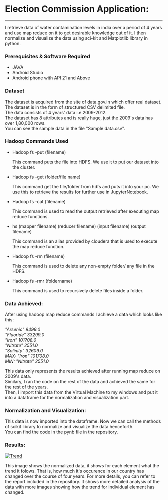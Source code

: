 <!DOCTYPE HTML>
<html>
<body>

<h1> Election Commission Application:</h1>
<hr>
<p> I retrieve data of water contamination levels in india over a period of 4 years and use map reduce on it to get desirable knowledge out of it. I then normalize and visualize the data using sci-kit and Matplotlib library in python.</p>

<h3>Prerequisites & Software Required</h3>
<p>
<ul style="list-style-type:disc">
    <li>JAVA</li>
    <li>Android Studio</li>
    <li>Android phone with API 21 and Above</li>
</ul>
</p>

<h3>Dataset</h3>

<p>The dataset is acquired from the site of data.gov.in which offer real dataset. <br>
    The dataset is in the form of structured CSV delimited file.
<br>The data consists of 4 years' data i.e.2009-2012. 
<br>The dataset has 8 attributes and is really huge, just the 2009's data has over 1,80,000 rows.<br>
You can see the sample data in the file "Sample data.csv".
</p>


<h3>Hadoop Commands Used</h3>
<ul style="list-style-type:disc">
    <li>Hadoop fs -put (filename)</li>
        <p>This command puts the file into HDFS. We use it to put our dataset into the cluster.</p>
    <li>Hadoop fs -get (folder/file name)</li>
        <p> This command get the file/folder from hdfs and puts it into your pc. We use this to retrieve the results for further use in JupyterNotebook.</p>
    <li>Hadoop fs -cat (filename)</li>
        <p> This command is used to read the output retrieved after executing map reduce functions.</p>
    <li> hs (mapper filename) (reducer filename) (input filename) (output filename)</li>
        <p> This command is an alias provided by cloudera that is used to execute the map reduce function.</p>
    <li>Hadoop fs -rm (filename)</li>
        <p> This command is used to delete any non-empty folder/ any file in the HDFS.</p>
    <li>Hadoop fs -rmr (foldername)</li>
        <p> This command is used to recursively delete files inside a folder.</p>
</ul>

<h3>Data Achieved:</h3>
<p>After using hadoop map reduce commands I achieve a data which looks like this:</p>
<p><i>
    "Arsenic" 	9499.0<br>
    "Fluoride" 	33299.0<br>
    "Iron" 	101708.0<br>
    "Nitrate" 	2551.0<br>
    "Salinity" 	32609.0<br>
    MAX: "Iron" 	101708.0<br>
    MIN: "Nitrate" 	2551.0</i>
</p>
<p>This data only represents the results achieved after running map reduce on 2009's data.<br>
Similary, I ran the code on the rest of the data and achieved the same for the rest of the years.<br>
Then, I import this data from the Virtual Machine to my windows and put it into a dataframe for the normalization and visualization part.</p>

<h3>Normalization and Visualization:</h3>
<p> This data is now imported into the dataframe. Now we can call the methods of scikit library to normalize and visualize the data henceforth.
    <br>You can find the code in the pynb file in the repository.</p>
</p>
<h3>Results:</h2>
    <a href="https://imgbb.com/"><img src="https://image.ibb.co/jqms29/Trend.png" alt="Trend" border="0"></a>
    <p>This image shows the normalized data, it shows for each element what the trend it folows. That is, how much it's occurence in our country has changed over the course of four years. For more details, you can refer to the report included in the repository. It shows more detailed analysis of the data with more images showing how the trend for individual element has changed. </p>
</body>
</html>